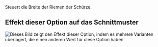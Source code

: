 Steuert die Breite der Riemen der Schürze.

## Effekt dieser Option auf das Schnittmuster

![Dieses Bild zeigt den Effekt dieser Option, indem es mehrere Varianten überlagert, die einen anderen Wert für diese Option haben](albert_strapwidth_sample.svg "Effekt dieser Option auf das Schnittmuster")
